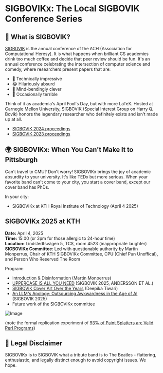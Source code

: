 # SIGBOVIKx: The Local SIGBOVIK Conference Series

## 🤔 What is SIGBOVIK?

[SIGBOVIK](https://sigbovik.org/) is the annual conference of the ACH (Association for Computational Heresy). It is what happens when brilliant CS academics drink too much coffee and decide that peer review should be fun. It's an annual conference celebrating the intersection of computer science and comedy, where researchers present papers that are:

- 🧠 Technically impressive
- 😂 Hilariously absurd
- 🤯 Mind-bendingly clever
- 💩 Occasionally terrible

Think of it as academia's April Fool's Day, but with more LaTeX. Hosted at Carnegie Mellon University, SIGBOVIK (Special Interest Group on Harry Q. Bovik) honors the legendary researcher who definitely exists and isn't made up at all.

- [SIGBOVIK 2024 proceedings](http://www.sigbovik.org/2024/proceedings.pdf)
- [SIGBOVIK 2023 proceedings](http://www.sigbovik.org/2023/proceedings.pdf)

## 🌍 SIGBOVIKx: When You Can't Make It to Pittsburgh

Can't travel to CMU? Don't worry! SIGBOVIKx brings the joy of academic absurdity to your university. It's like TEDx but more serious. When your favorite band can't come to your city, you start a cover band, except our cover band has PhDs.

In your city:

- SIGBOVIKx at KTH Royal Institute of Technology (April 4 2025)

## SIGBOVIKx 2025 at KTH


**Date:** April 4, 2025  
**Time:** 15:00 (or 3pm for those allergic to 24-hour time)  
**Location:** Lindstedtsvägen 5, TCS, room 4523 (inappropriate laughter)  
**SIGBOVIKx Committee**: Led with questionable authority by Martin Monperrus, Chair of KTH SIGBOVIKx Committee, CPU (Chief Pun Unoffical), and Person Who Reserved The Room

Program:
- Introduction & Disinformation (Martin Monperrus)
- [UPPERCASE IS ALL YOU NEED](https://github.com/ASSERT-KTH/UPPERCASE_IS_ALL_YOU_NEED/blob/main/SIGBOVIK_2025__UPPERCASE_IS_ALL_YOU_NEED.pdf) (SIGBOVIK 2025, ANDERSSON ET AL.)
- [SIGBOVIK Cover Art Over the Years](https://docs.google.com/presentation/d/1g92L4Hngfan-sv6blrBmb4BS7vgfGxedl5xNK3XBE84/edit?usp=sharing) (Deepika Tiwari)
- [An LLM's Apology: Outsourcing Awkwardness in the Age of AI](https://arxiv.org/abs/2506.13685) (SIGBOVIK 2025)
- Future work of the SIGBOVIKx committee

![Image](https://github.com/user-attachments/assets/1d469136-04f0-4a0e-965a-3480c84d305a)

(note the formal replication experiment of [93% of Paint Splatters are Valid Perl Programs](https://www.mcmillen.dev/sigbovik/))

## 💼 Legal Disclaimer

SIGBOVIKx is to SIGBOVIK what a tribute band is to The Beatles - flattering, enthusiastic, and legally distinct enough to avoid copyright issues. We hope.
